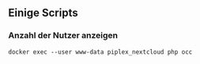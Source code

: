 
## Einige Scripts

### Anzahl der Nutzer anzeigen
```
docker exec --user www-data piplex_nextcloud php occ
```

